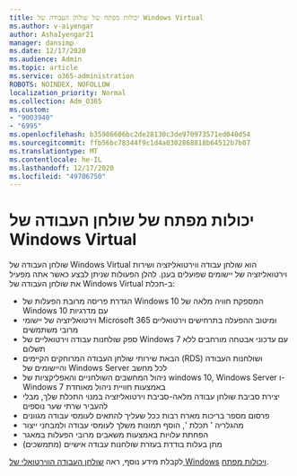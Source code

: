 ```yaml
---
title: יכולות מפתח של שולחן העבודה של Windows Virtual
ms.author: v-aiyengar
author: AshaIyengar21
manager: dansimp
ms.date: 12/17/2020
ms.audience: Admin
ms.topic: article
ms.service: o365-administration
ROBOTS: NOINDEX, NOFOLLOW
localization_priority: Normal
ms.collection: Adm_O365
ms.custom:
- "9003940"
- "6995"
ms.openlocfilehash: b35986606bc2de28130c3de970973571ed040d54
ms.sourcegitcommit: ffb56bc78344f9c1d4a0302868818b64512b7b07
ms.translationtype: MT
ms.contentlocale: he-IL
ms.lasthandoff: 12/17/2020
ms.locfileid: "49706750"
---
```

# <a name="key-capabilities-of-windows-virtual-desktop"></a>יכולות מפתח של שולחן העבודה של Windows Virtual

שולחן העבודה של Windows Virtual הוא שולחן עבודה ווירטואליזציה ושירות וירטואליזציה של יישומים שפועלים בענן. להלן הפעולות שניתן לבצע כאשר אתה מפעיל את שולחן העבודה של Windows Virtual ב-תכלת:

- הגדרת פריסה מרובת הפעלות של Windows 10 המספקת חוויה מלאה של Windows 10 עם מדרגיות
- וירטואליזציה של יישומי Microsoft 365 ומיטוב ההפעלה בתרחישים וירטואליים מרובי משתמשים
- ספק שולחנות עבודה וירטואליים של Windows 7 עם עדכוני אבטחה מורחבים ללא תשלום
- הבאת שירותי שולחן העבודה המרוחקים הקיימים (RDS) ושולחנות העבודה והיישומים של Windows Server לכל מחשב
- ניהול המחשבים השולחניים והאפליקציות של windows 10, Windows Server ו-Windows 7 באמצעות חוויית ניהול מאוחדת
- יצירת סביבת שולחן עבודה מלאה-סביבת וירטואליזציה במנוי התכלת שלך, מבלי להעביר שרתי שער נוספים
- פרסום מספר בריכות מארח רבות ככל שעליך להתאים לעומסי עבודה מגוונים
- מהגלריה ' תכלת ', הוסף תמונות משלך לעומסי עבודה ולמבחני ייצור
- הפחתת עלויות באמצעות משאבים מרובי הפעלות במאגר
- מתן בעלות בודדת בעזרת שולחנות עבודה אישיים (מתמשכים)

לקבלת מידע נוסף, ראה [שולחן העבודה הווירטואלי של Windows](https://go.microsoft.com/fwlink/?linkid=2127033) [ויכולות מפתח](https://go.microsoft.com/fwlink/?linkid=2127033).

